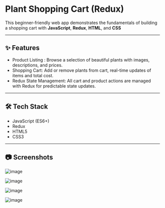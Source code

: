 # Plant Shopping Cart (Redux)

This beginner-friendly web app demonstrates the fundamentals of building a shopping cart with **JavaScript**, **Redux**, **HTML**, and **CSS**

---

## ✨ Features

-  Product Listing : Browse a selection of beautiful plants with images, descriptions, and prices.
-  Shopping Cart: Add or remove plants from cart, real-time updates of items and total cost.
-  Redux State Management: All cart and product actions are managed with Redux for predictable state updates.

---

## 🛠️ Tech Stack

- JavaScript (ES6+)
- Redux
- HTML5
- CSS3

---

## 📷 Screenshots

![image](https://github.com/user-attachments/assets/e28ea247-98ca-40be-9c9b-f241bf05a7ef)

![image](https://github.com/user-attachments/assets/89f9942a-fa0a-4363-a337-c8dbbc1edcd7)

![image](https://github.com/user-attachments/assets/708d9d5c-ca54-4699-90d9-129f54be4148)

![image](https://github.com/user-attachments/assets/9d201f2a-84b1-4810-b417-3c852e8e22d2)





